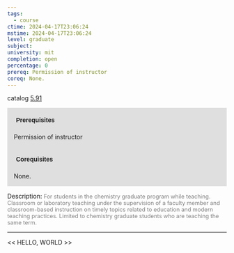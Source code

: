 ```yaml
---
tags:
  - course
ctime: 2024-04-17T23:06:24
mstime: 2024-04-17T23:06:24
level: graduate
subject: 
university: mit
completion: open
percentage: 0
prereq: Permission of instructor
coreq: None.
---
```


catalog [5.91](http://student.mit.edu/catalog/m5b.html#5.91)

<span style="display: block; padding: 15px; background-color: rgb(100, 100, 100, 0.2);"><font id="m_prereq3284_0" style="display: block; font-family: Arial, sans-serif; font-weight: bold; padding: 5px">Prerequisites</font><br><span id="prereq3284_0">Permission of instructor</span></span>
<span style="display: block; padding: 15px; background-color: rgb(100, 100, 100, 0.2);"><font id="m_coreq3284_0" style="display: block; font-family: Arial, sans-serif; font-weight: bold; padding: 5px">Corequisites</font><br><span id="coreq3284_0">None.</span></span>

<font style="">Description:</font>
<font style="color: grey; font-size: 0.8rem;">For students in the chemistry graduate program while teaching. Classroom or laboratory teaching under the supervision of a faculty member and classroom-based instruction on timely topics related to education and modern teaching practices. Limited to chemistry graduate students who are teaching the same term.</font>



---

<< HELLO, WORLD >>
